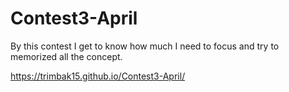 # Contest3-April
By this contest I get to know how much I need to focus and try to memorized all the concept.


 https://trimbak15.github.io/Contest3-April/

